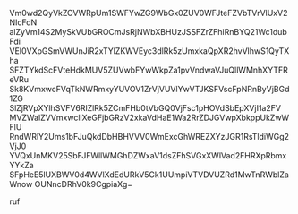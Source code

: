 Vm0wd2QyVkZOVWRpUm1SWFYwZG9WbGx0ZUV0WFJteFZVbTVrVlUxV2NIcFdN
alZyVm14S2MySkVUbGROCmJsRjNWbXBHUzJSSFZrZFhiRnBYQ21Wc1dubFdi
VEI0VXpGSmVWUnJiR2xTYlZKWVEyc3dlRk5zUmxkaQpXR2hvVlhwS1QyTXha
SFZTYkdScFVteHdkMUV5ZUVwbFYwWkpZa1pvVndwaVJuQllWMnhXYTFReVRu
Sk8KVmxwcFVqTkNWRmxyYUVOV1ZrVjVUVlYwVTJKSFVscFpNRnByVjBGd1ZG
SlZjRVpXYlhSVFV6RlZlRk5ZCmFHb0tVbGQ0VjFsc1pHOVdSbEpXVjI1a2FV
MVZWalZVVmxwcllXeGFjbGRzV2xkaVdHaE1Wa2RrZDJGVwpXbkppUkZwWFlU
RndWRlY2Ums1bFJuQkdDbHBHVVV0WmExcGhWREZXYzJGR1RsTldiWGg2VjJ0
YVQxUnMKV25SbFJFWllWMGhDZWxaV1dsZFhSVGxXWlVad2FHRXpRbmxYYkZa
SFpHeE5lUXBWV0d4WVlXdEdURkV5Ck1UUmpiVTVDVUZRd1MwTnRWblZaWnow
OUNncDRhV0k9CgpiaXg=

ruf